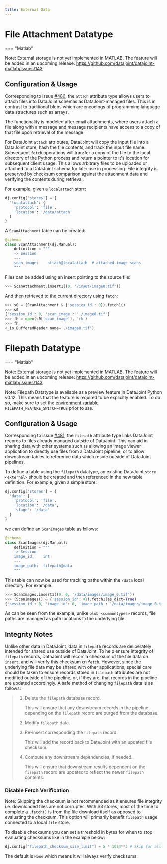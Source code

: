 ```yaml
---
title: External Data
---
```


# File Attachment Datatype

=== "Matlab"

  Note: External storage is not yet implemented in MATLAB. The feature will be
  added in an upcoming release:
  <https://github.com/datajoint/datajoint-matlab/issues/143>

## Configuration & Usage

Corresponding to issue
[\#480](https://github.com/datajoint/datajoint-python/issues/480), the
`attach` attribute type allows users to <span
class="title-ref">attach</span> files into DataJoint schemas as
DataJoint-managed files. This is in contrast to traditional <span
class="title-ref">blobs</span> which are encodings of programming
language data structures such as arrays.

The functionality is modeled after email attachments, where users <span
class="title-ref">attach</span> a file along with a message and message
recipients have access to a copy of that file upon retrieval of the
message.

For DataJoint `attach` attributes, DataJoint will copy the input file
into a DataJoint store, hash the file contents, and track the input file
name. Subsequent `fetch` operations will transfer a copy of the file to
the local directory of the Python process and return a pointer to it's
location for subsequent client usage. This allows arbitrary files to be
<span class="title-ref">uploaded</span> or <span
class="title-ref">attached</span> to a DataJoint schema for later use in
processing. File integrity is preserved by checksum comparison against
the attachment data and verifying the contents during retrieval.

For example, given a `localattach` store:

``` python
dj.config['stores'] = {
  'localattach': {
    'protocol': 'file',
    'location': '/data/attach'
  }
}
```

A `ScanAttachment` table can be created:

``` python
@schema
class ScanAttachment(dj.Manual):
    definition = """
    -> Session
    ---
    scan_image:    attach@localattach  # attached image scans
    """
```

Files can be added using an insert pointing to the source file:

``` python
>>> ScanAttachment.insert1((0, '/input/image0.tif'))
```

And then retrieved to the current directory using `fetch`:

``` python
>>> s0 = (ScanAttachment & {'session_id': 0}).fetch1()
>>> s0
{'session_id': 0, 'scan_image': './image0.tif'}
>>> fh = open(s0['scan_image'], 'rb')
>>> fh
<_io.BufferedReader name='./image0.tif')
```

# Filepath Datatype

=== "Matlab"

  Note: External storage is not yet implemented in MATLAB. The feature will be
  added in an upcoming release:
  <https://github.com/datajoint/datajoint-matlab/issues/143>

Note: Filepath Datatype is available as a preview feature in DataJoint Python
v0.12. This means that the feature is required to be explicitly enabled.
To do so, make sure to set the [environment
variable](https://en.wikipedia.org/wiki/Environment_variable)
`FILEPATH_FEATURE_SWITCH=TRUE` prior to use.

## Configuration & Usage

Corresponding to issue
[\#481](https://github.com/datajoint/datajoint-python/issues/481), the
`filepath` attribute type links DataJoint records to files already
managed outside of DataJoint. This can aid in sharing data with other
systems such as allowing an image viewer application to directly use
files from a DataJoint pipeline, or to allow downstream tables to
reference data which reside outside of DataJoint pipelines.

To define a table using the `filepath` datatype, an existing DataJoint
`store <external>` should be created and then referenced in the new
table definition. For example, given a simple store:

``` python
dj.config['stores'] = {
  'data': {
    'protocol': 'file',
    'location': '/data',
    'stage': '/data'
  }
}
```

we can define an `ScanImages` table as follows:

``` python
@schema
class ScanImages(dj.Manual):
    definition = """
    -> Session
    image_id:    int
    ---
    image_path:  filepath@data 
    """
```

This table can now be used for tracking paths within the `/data` local
directory. For example:

``` python
>>> ScanImages.insert1((0, 0, '/data/images/image_0.tif'))
>>> (ScanImages() & {'session_id': 0}).fetch1(as_dict=True)
{'session_id': 0, 'image_id': 0, 'image_path': '/data/images/image_0.tif'}
```

As can be seen from the example, unlike `blob <commontypes>` records,
file paths are managed as path locations to the underlying file.

## Integrity Notes

Unlike other data in DataJoint, data in `filepath` records are
deliberately intended for shared use outside of DataJoint. To help
ensure integrity of `filepath` records, DataJoint will record a checksum
of the file data on `insert`, and will verify this checksum on `fetch`.
However, since the underlying file data may be shared with other
applications, special care should be taken to ensure records stored in
`filepath` attributes are not modified outside of the pipeline, or, if
they are, that records in the pipeline are updated accordingly. A safe
method of changing `filepath` data is as follows:

> 1)  Delete the `filepath` database record.
>
>     This will ensure that any downstream records in the pipeline
>     depending on the `filepath` record are purged from the database.
>
> 2)  Modify `filepath` data.
>
> 3)  Re-insert corresponding the `filepath` record.
>
>     This will add the record back to DataJoint with an updated file
>     checksum.
>
> 4)  Compute any downstream dependencies, if needed.
>
>     This will ensure that downstream results dependent on the
>     `filepath` record are updated to reflect the newer `filepath`
>     contents.

### Disable Fetch Verification

Note: Skipping the checksum is not recommended as it ensures file integrity
i.e. downloaded files are not corrupted. With S3 stores, most of the
time to complete a `.fetch()` is from the file download itself as
opposed to evaluating the checksum. This option will primarily benefit
`filepath` usage connected to a local `file` store.

To disable checksums you can set a threshold in bytes for when to stop
evaluating checksums like in the example below:

``` python
dj.config["filepath_checksum_size_limit"] = 5 * 1024**3 # Skip for all files greater than 5GiB
```

The default is `None` which means it will always verify checksums.

